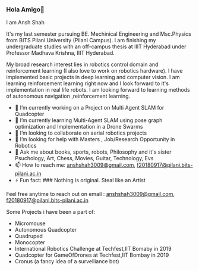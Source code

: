 ### Hola Amigo👋

I am Ansh Shah

It's my last semester pursuing BE. Mechinical Engineering and Msc.Physics from BITS Pilani University (Pilani Campus). I am finishing my undergraduate studies with an off-campus thesis at IIIT Hyderabad under Professor Madhava Krishna, IIIT Hyderabad.

My broad research interest lies in robotics control domain and reinforcement learning (I also love to work on robotics hardware). I have implemented basic projects in deep learning and computer vision. I am learning reinforcement learning right now and I look forward to it's implementation in real life robots. I am looking forward to learning methods of autonomous navigation ,reinforcement learning.

- 🔭 I’m currently working on a Project on Multi Agent SLAM for Quadcopter
- 🌱 I’m currently learning Multi-Agent SLAM using pose graph optimization and Implementation in a Drone Swarms
- 👯 I’m looking to collaborate on aerial robotics projects
- 🤔 I’m looking for help with Masters , Job/Research Opportunity in Robotics
- 💬 Ask me about books, sports, robots, Philosophy and it's sister Psuchology, Art, Chess, Movies, Guitar, Technology, Evs
- 📫 How to reach me: anshshah3009@gmail.com, f20180917@pilani.bits-pilani.ac.in
- ⚡ Fun fact: ### Nothing is original. Steal like an Artist

Feel free anytime to reach out on email : anshshah3009@gmail.com, f20180917@pilani.bits-pilani.ac.in

Some Projects i have been a part of:
- Micromouse
- Autonomous Quadcopter
- Quadruped
- Monocopter
- International Robotics Challenge at Techfest,IIT Bomaby in 2019
- Quadcopter for GameOfDrones at Techfest,IIT Bombay in 2019
- Cronus (a fancy idea of a survelliance bot)
